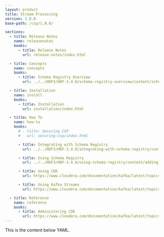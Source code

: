 ```yaml
---
layout: product
title: Stream Processing
version: 1.0.0
base-path: /csp/1.0.0/

sections:
  - title: Release Notes
    name: releasenotes
    books:
      - title: Release Notes
        url: release-notes/index.html

  - title: Concepts
    name: concepts
    books:
      - title: Schema Registry Overview
        url: ../../HDF3/HDF-3.4.0/schema-registry-overview/content/schema_registry_overview.html

  - title: Installation
    name: install
    books:
      - title: Installation
        url: installation/index.html

  - title: How To
    name: how-to
    books:
      # - title: Securing CSP
      #   url: securing-csp/index.html

      - title: Integrating with Schema Registry
        url: ../../HDF3/HDF-3.4.0/integrating-with-schema-registry/content/integrating_with_nifi.html

      - title: Using Schema Registry
        url: ../../HDF3/HDF-3.4.0/using-schema-registry/content/adding_a_new_schema.html

      - title: Using CDK
        url: https://www.cloudera.com/documentation/kafka/latest/topics/kafka_using.html

      - title: Using Kafka Streams
        url: https://www.cloudera.com/documentation/kafka/latest/topics/kafka_streams.html

  - title: Reference
    name: reference
    books:
      - title: Administering CDK
        url: https://www.cloudera.com/documentation/kafka/latest/topics/kafka_admin.html
---
```


This is the content below YAML.
